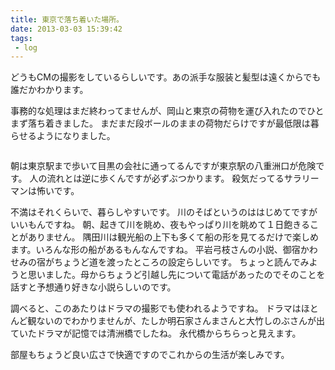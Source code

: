 ```yaml
---
title: 東京で落ち着いた場所。
date: 2013-03-03 15:39:42
tags: 
 - log
---
```


どうもCMの撮影をしているらしいです。あの派手な服装と髪型は遠くからでも誰だかわかります。

事務的な処理はまだ終わってませんが、岡山と東京の荷物を運び入れたのでひとまず落ち着きました。
まだまだ段ボールのままの荷物だらけですが最低限は暮らせるようになりました。

<a href="http://www.flickr.com/photos/shigeki_takeguchi/8524923626/in/photostream"><img src="http://farm9.staticflickr.com/8109/8524923626_1b75fbccb7.jpg" alt="" /></a>

朝は東京駅まで歩いて目黒の会社に通ってるんですが東京駅の八重洲口が危険です。
人の流れとは逆に歩くんですが必ずぶつかります。
殺気だってるサラリーマンは怖いです。

不満はそれくらいで、暮らしやすいです。
川のそばというのははじめてですがいいもんですね。
朝、起きて川を眺め、夜もやっぱり川を眺めて１日飽きることがありません。
隅田川は観光船の上下も多くて船の形を見てるだけで楽しめます。いろんな形の船があるもんなんですね。
平岩弓枝さんの小説、御宿かわせみの宿がちょうど道を渡ったところの設定らしいです。
ちょっと読んでみようと思いました。母からちょうど引越し先について電話があったのでそのことを話すと予想通り好きな小説らしいのです。

調べると、このあたりはドラマの撮影でも使われるようですね。
ドラマはほとんど観ないのでわかりませんが、たしか明石家さんまさんと大竹しのぶさんが出ていたドラマが記憶では清洲橋でしたね。
永代橋からちらっと見えます。

部屋もちょうど良い広さで快適ですのでこれからの生活が楽しみです。
